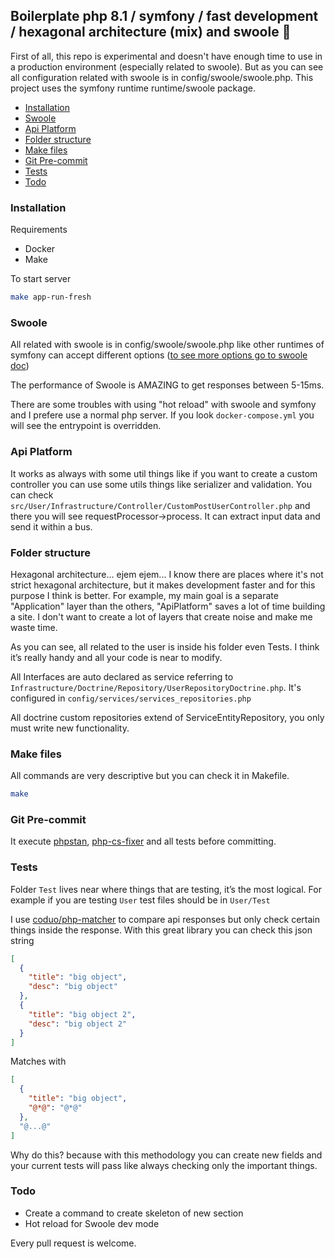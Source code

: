 ## Boilerplate php 8.1 / symfony / fast development / hexagonal architecture (mix) and swoole 🚀

First of all, this repo is experimental and doesn't have enough time to use in a production environment 
(especially related to swoole). But as you can see all configuration related with swoole is in config/swoole/swoole.php. 
This project uses the symfony runtime runtime/swoole package.


- [Installation](#installation)
- [Swoole](#swoole)
- [Api Platform](#api-platform)
- [Folder structure](#folder-structure)
- [Make files](#make-files)
- [Git Pre-commit](#git-pre-commit)
- [Tests](#tests)
- [Todo](#todo)

### Installation 

Requirements
 - Docker
 - Make

To start server

```sh
make app-run-fresh
```

### Swoole

All related with swoole is in config/swoole/swoole.php like other runtimes of symfony can accept different options
([to see more options go to swoole doc](https://openswoole.com/docs/modules/swoole-server/configuration))

The performance of Swoole is AMAZING to get responses between 5-15ms.

There are some troubles with using "hot reload" with swoole and symfony and I prefere use a normal php server. If you look
`docker-compose.yml` you will see the entrypoint is overridden.

### Api Platform

It works as always with some util things like if you want to create a custom controller you can use some utils things
like serializer and validation. You can check `src/User/Infrastructure/Controller/CustomPostUserController.php` and there
you will see requestProcessor->process. It can extract input data and send it within a bus.

### Folder structure

Hexagonal architecture... ejem ejem... I know there are places where it's not strict hexagonal architecture, but it makes development faster and for this purpose 
I think is better. For example, my main goal is a separate "Application" layer than the others, "ApiPlatform" saves a 
lot of time building a site. I don't want to create a lot of layers that create noise and make me waste time.

As you can see, all related to the user is inside his folder even Tests. I think it’s really handy and all your code is 
near to modify.

All Interfaces are auto declared as service referring to `Infrastructure/Doctrine/Repository/UserRepositoryDoctrine.php`.
It's configured in `config/services/services_repositories.php`

All doctrine custom repositories extend of ServiceEntityRepository, you only must write new functionality.

### Make files

All commands are very descriptive but you can check it in Makefile.

```sh
make
```

### Git Pre-commit

It execute [phpstan](https://phpstan.org), [php-cs-fixer](https://cs.symfony.com) and all tests before committing.

### Tests

Folder `Test` lives near where things that are testing, it’s the most logical. For example if you are testing `User` 
test files should be in `User/Test`


I use [coduo/php-matcher](https://github.com/coduo/php-matcher) to compare api responses but only check certain things inside the response. With this great library you can check this json string

```json
[
  {
    "title": "big object",
    "desc": "big object"
  },
  {
    "title": "big object 2",
    "desc": "big object 2"
  }
]
``` 

Matches with

```json
[
  {
    "title": "big object",
    "@*@": "@*@"
  },
  "@...@"
]
```

Why do this? because with this methodology you can create new fields and your current tests will pass like always checking
only the important things.

### Todo
 
- Create a command to create skeleton of new section
- Hot reload for Swoole dev mode 

Every pull request is welcome.